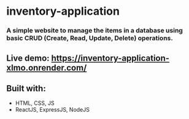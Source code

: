 # inventory-application

### A simple website to manage the items in a database using basic CRUD (Create, Read, Update, Delete) operations.

## Live demo: https://inventory-application-xlmo.onrender.com/

## Built with:
- HTML, CSS, JS
- ReactJS, ExpressJS, NodeJS